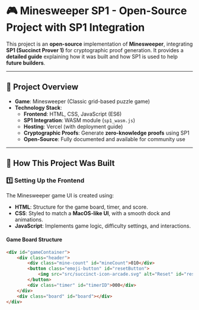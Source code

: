 # 🎮 Minesweeper SP1 - Open-Source Project with SP1 Integration

This project is an **open-source** implementation of **Minesweeper**, integrating **SP1 (Succinct Prover 1)** for cryptographic proof generation. It provides a **detailed guide** explaining how it was built and how SP1 is used to help **future builders**.

---

## **🔧 Project Overview**
- **Game**: Minesweeper (Classic grid-based puzzle game)
- **Technology Stack**:
  - **Frontend**: HTML, CSS, JavaScript (ES6)
  - **SP1 Integration**: WASM module (`sp1_wasm.js`)
  - **Hosting**: Vercel (with deployment guide)
  - **Cryptographic Proofs**: Generate **zero-knowledge proofs** using SP1
  - **Open-Source**: Fully documented and available for community use

---

## **📖 How This Project Was Built**
### **1️⃣ Setting Up the Frontend**
The Minesweeper game UI is created using:
- **HTML**: Structure for the game board, timer, and score.
- **CSS**: Styled to match a **MacOS-like UI**, with a smooth dock and animations.
- **JavaScript**: Implements game logic, difficulty settings, and interactions.

#### **Game Board Structure**
```html
<div id="gameContainer">
    <div class="header">
        <div class="mine-count" id="mineCount">010</div>
        <button class="emoji-button" id="resetButton">
            <img src="src/succinct-icon-arcade.svg" alt="Reset" id="resetImage">
        </button>
        <div class="timer" id="timerID">000</div>
    </div>
    <div class="board" id="board"></div>
</div>
